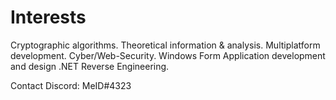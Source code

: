 
# Interests

Cryptographic algorithms.
Theoretical information & analysis.
Multiplatform development.
Cyber/Web-Security.
Windows Form Application development and design
.NET Reverse Engineering.

Contact
Discord: MeID#4323
